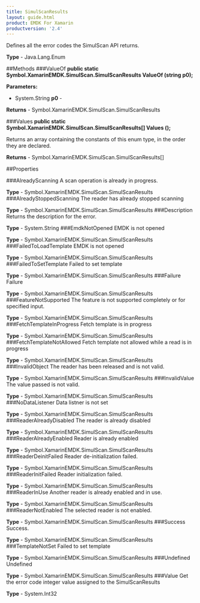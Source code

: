 ```yaml
---
title: SimulScanResults
layout: guide.html 
product: EMDK For Xamarin 
productversion: '2.4' 
---
```

Defines all the error codes the SimulScan API returns.

**Type** - Java.Lang.Enum

##Methods
###ValueOf
**public static Symbol.XamarinEMDK.SimulScan.SimulScanResults ValueOf (string p0);**



**Parameters:** 

* System.String **p0** - 

**Returns** - Symbol.XamarinEMDK.SimulScan.SimulScanResults

###Values
**public static Symbol.XamarinEMDK.SimulScan.SimulScanResults[] Values ();**

Returns an array containing the constants of this enum type, in the order they are declared.


**Returns** - Symbol.XamarinEMDK.SimulScan.SimulScanResults[]

##Properties

###AlreadyScanning
A scan operation is already in progress.

**Type** - Symbol.XamarinEMDK.SimulScan.SimulScanResults
###AlreadyStoppedScanning
The reader has already stopped scanning

**Type** - Symbol.XamarinEMDK.SimulScan.SimulScanResults
###Description
Returns the description for the error.

**Type** - System.String
###EmdkNotOpened
EMDK is not opened

**Type** - Symbol.XamarinEMDK.SimulScan.SimulScanResults
###FailedToLoadTemplate
EMDK is not opened

**Type** - Symbol.XamarinEMDK.SimulScan.SimulScanResults
###FailedToSetTemplate
Failed to set template

**Type** - Symbol.XamarinEMDK.SimulScan.SimulScanResults
###Failure
Failure

**Type** - Symbol.XamarinEMDK.SimulScan.SimulScanResults
###FeatureNotSupported
The feature is not supported completely or for specified input.


**Type** - Symbol.XamarinEMDK.SimulScan.SimulScanResults
###FetchTemplateInProgress
Fetch template is in progress


**Type** - Symbol.XamarinEMDK.SimulScan.SimulScanResults
###FetchTemplateNotAllowed
Fetch template not allowed while a read is in progress

**Type** - Symbol.XamarinEMDK.SimulScan.SimulScanResults
###InvalidObject
The reader has been released and is not valid.


**Type** - Symbol.XamarinEMDK.SimulScan.SimulScanResults
###InvalidValue
The value passed is not valid.

**Type** - Symbol.XamarinEMDK.SimulScan.SimulScanResults
###NoDataListener
Data listner is not set

**Type** - Symbol.XamarinEMDK.SimulScan.SimulScanResults
###ReaderAlreadyDisabled
The reader is already disabled

**Type** - Symbol.XamarinEMDK.SimulScan.SimulScanResults
###ReaderAlreadyEnabled
Reader is already enabled


**Type** - Symbol.XamarinEMDK.SimulScan.SimulScanResults
###ReaderDeinitFailed
Reader de-initialization failed.

**Type** - Symbol.XamarinEMDK.SimulScan.SimulScanResults
###ReaderInitFailed
Reader initialization failed.

**Type** - Symbol.XamarinEMDK.SimulScan.SimulScanResults
###ReaderInUse
Another reader is already enabled and in use.


**Type** - Symbol.XamarinEMDK.SimulScan.SimulScanResults
###ReaderNotEnabled
The selected reader is not enabled.

**Type** - Symbol.XamarinEMDK.SimulScan.SimulScanResults
###Success
Success.

**Type** - Symbol.XamarinEMDK.SimulScan.SimulScanResults
###TemplateNotSet
Failed to set template


**Type** - Symbol.XamarinEMDK.SimulScan.SimulScanResults
###Undefined
Undefined

**Type** - Symbol.XamarinEMDK.SimulScan.SimulScanResults
###Value
Get the error code integer value assigned to the SimulScanResults

**Type** - System.Int32


